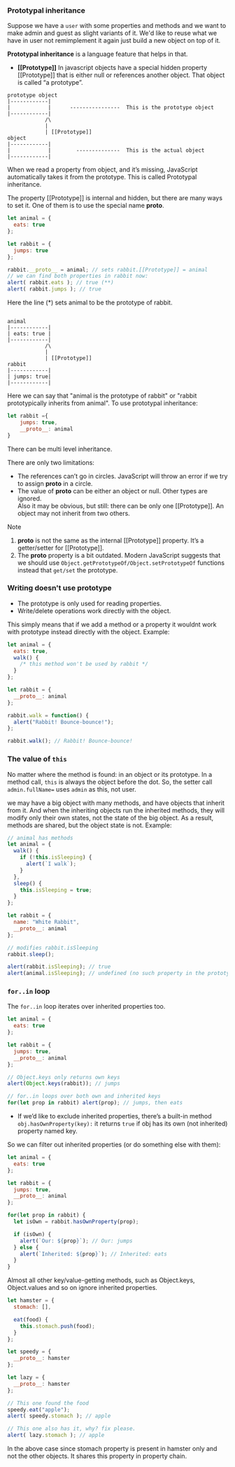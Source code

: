 ### Prototypal inheritance

Suppose we have a ``user`` with some properties and methods and we want to make admin and guest as slight variants of it. We'd like to reuse what we have in user not remimplement it again just build a new object on top of it. 

__Prototypal inheritance__ is a language feature that helps in that.

- __[[Prototype]]__
In javascript objects have a special hidden property [[Prototype]] that is either null or references another object. That object is called “a prototype”.
```
prototype object
|------------|
|            |      ----------------  This is the prototype object
|------------|
            /\
            |
            | [[Prototype]]
object 
|------------|
|            |        --------------  This is the actual object 
|------------|    

```
When we read a property from object, and it’s missing, JavaScript automatically takes it from the prototype. This is called Prototypal inheritance.

The property [[Prototype]] is internal and hidden, but there are many ways to set it.
One of them is to use the special name __proto__. 

```js
let animal = {
  eats: true
};

let rabbit = {
  jumps: true
};

rabbit.__proto__ = animal; // sets rabbit.[[Prototype]] = animal
// we can find both properties in rabbit now:
alert( rabbit.eats ); // true (**)
alert( rabbit.jumps ); // true
```
Here the line (*) sets animal to be the prototype of rabbit.
```

animal
|------------|
| eats: true |      
|------------|
            /\
            |
            | [[Prototype]]
rabbit 
|------------|
| jumps: true|        
|------------|    

```

Here we can say that "animal is the prototype of rabbit" or "rabbit prototypically inherits from animal".
To use prototypal inheritance: 
```js
let rabbit ={
    jumps: true,
    __proto__: animal
}
```
There can be multi level inheritance. 

There are only two limitations:

- The references can’t go in circles. JavaScript will throw an error if we try to assign __proto__ in a circle.
- The value of __proto__ can be either an object or null. Other types are ignored.  
Also it may be obvious, but still: there can be only one [[Prototype]]. An object may not inherit from two others.

Note
1.  __proto__ is not the same as the internal [[Prototype]] property. It’s a getter/setter for [[Prototype]].
2. The __proto__ property is a bit outdated. Modern JavaScript suggests that we should use ``Object.getPrototypeOf/Object.setPrototypeOf`` functions instead that ``get/set`` the prototype.

### Writing doesn't use prototype
- The prototype is only used for reading properties.
- Write/delete operations work directly with the object.

This simply means that if we add a method or a property it wouldnt work with prototype instead directly with the object.
Example: 
```js
let animal = {
  eats: true,
  walk() {
    /* this method won't be used by rabbit */
  }
};

let rabbit = {
  __proto__: animal
};

rabbit.walk = function() {
  alert("Rabbit! Bounce-bounce!");
};

rabbit.walk(); // Rabbit! Bounce-bounce!
```

### The value of ``this``
No matter where the method is found: in an object or its prototype. In a method call, ``this`` is always the object before the dot.
So, the setter call ``admin.fullName=`` uses ``admin`` as this, not user.

we may have a big object with many methods, and have objects that inherit from it. And when the inheriting objects run the inherited methods, they will modify only their own states, not the state of the big object.
As a result, methods are shared, but the object state is not.
Example: 
```js
// animal has methods
let animal = {
  walk() {
    if (!this.isSleeping) {
      alert(`I walk`);
    }
  },
  sleep() {
    this.isSleeping = true;
  }
};

let rabbit = {
  name: "White Rabbit",
  __proto__: animal
};

// modifies rabbit.isSleeping
rabbit.sleep();

alert(rabbit.isSleeping); // true
alert(animal.isSleeping); // undefined (no such property in the prototype)
```

### ``for..in`` loop

The ``for..in`` loop iterates over inherited properties too.
```js
let animal = {
  eats: true
};

let rabbit = {
  jumps: true,
  __proto__: animal
};

// Object.keys only returns own keys
alert(Object.keys(rabbit)); // jumps

// for..in loops over both own and inherited keys
for(let prop in rabbit) alert(prop); // jumps, then eats
```

- If we’d like to exclude inherited properties, there’s a built-in method ``obj.hasOwnProperty(key):`` it returns ``true`` if obj has its own (not inherited) property named key.

So we can filter out inherited properties (or do something else with them):
```js
let animal = {
  eats: true
};

let rabbit = {
  jumps: true,
  __proto__: animal
};

for(let prop in rabbit) {
  let isOwn = rabbit.hasOwnProperty(prop);

  if (isOwn) {
    alert(`Our: ${prop}`); // Our: jumps
  } else {
    alert(`Inherited: ${prop}`); // Inherited: eats
  }
}
```
Almost all other key/value-getting methods, such as Object.keys, Object.values and so on ignore inherited properties.

```js
let hamster = {
  stomach: [],

  eat(food) {
    this.stomach.push(food);
  }
};

let speedy = {
  __proto__: hamster
};

let lazy = {
  __proto__: hamster
};

// This one found the food
speedy.eat("apple");
alert( speedy.stomach ); // apple

// This one also has it, why? fix please.
alert( lazy.stomach ); // apple
```

In the above case since stomach property is present in hamster only and not the other objects. It shares this property in property chain. 